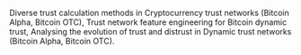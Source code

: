 Diverse trust calculation methods in Cryptocurrency trust networks (Bitcoin Alpha, Bitcoin OTC),
Trust network feature engineering for Bitcoin dynamic trust,
Analysing the evolution of trust and distrust in Dynamic trust networks (Bitcoin Alpha, Bitcoin OTC).
